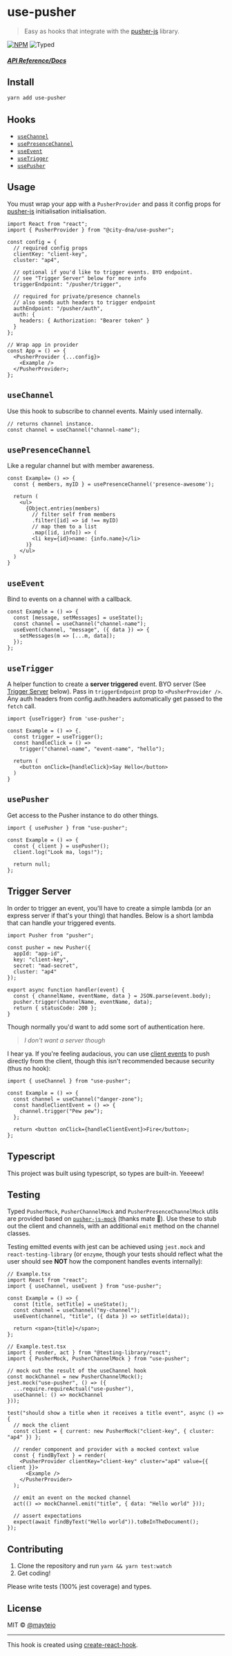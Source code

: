 # use-pusher

> Easy as hooks that integrate with the [pusher-js](https://github.com/pusher/pusher-js) library.

[![NPM](https://img.shields.io/npm/v/use-pusher.svg)](https://www.npmjs.com/package/react-pusher-hooks) ![Typed](https://badgen.net/badge//types/Typescript?icon=typescript)

##### [API Reference/Docs](https://mayteio.github.io/use-pusher/)

## Install

```bash
yarn add use-pusher
```

## Hooks

- [`useChannel`](#usechannel)
- [`usePresenceChannel`](#usepresencechannel)
- [`useEvent`](#useevent)
- [`useTrigger`](#usetrigger)
- [`usePusher`](#usepusher)

## Usage

You must wrap your app with a `PusherProvider` and pass it config props for [pusher-js](https://github.com/pusher/pusher-js) initialisation initialisation.

```tsx
import React from "react";
import { PusherProvider } from "@city-dna/use-pusher";

const config = {
  // required config props
  clientKey: "client-key",
  cluster: "ap4",

  // optional if you'd like to trigger events. BYO endpoint.
  // see "Trigger Server" below for more info
  triggerEndpoint: "/pusher/trigger",

  // required for private/presence channels
  // also sends auth headers to trigger endpoint
  authEndpoint: "/pusher/auth",
  auth: {
    headers: { Authorization: "Bearer token" }
  }
};

// Wrap app in provider
const App = () => {
  <PusherProvider {...config}>
    <Example />
  </PusherProvider>;
};
```

## `useChannel`

Use this hook to subscribe to channel events. Mainly used internally.

```tsx
// returns channel instance.
const channel = useChannel("channel-name");
```

## `usePresenceChannel`

Like a regular channel but with member awareness.

```tsx
const Example= () => {
  const { members, myID } = usePresenceChannel('presence-awesome');

  return (
    <ul>
      {Object.entries(members)
        // filter self from members
        .filter([id] => id !== myID)
        // map them to a list
        .map([id, info]) => (
        <li key={id}>name: {info.name}</li>
      )}
    </ul>
  )
}
```

## `useEvent`

Bind to events on a channel with a callback.

```tsx
const Example = () => {
  const [message, setMessages] = useState();
  const channel = useChannel("channel-name");
  useEvent(channel, "message", ({ data }) => {
    setMessages(m => [...m, data]);
  });
};
```

## `useTrigger`

A helper function to create a **server triggered** event. BYO server (See [Trigger Server](#trigger-server) below). Pass in `triggerEndpoint` prop to `<PusherProvider />`. Any auth headers from config.auth.headers automatically get passed to the `fetch` call.

```tsx
import {useTrigger} from 'use-pusher';

const Example = () => {.
  const trigger = useTrigger();
  const handleClick = () =>
    trigger("channel-name", "event-name", "hello");

  return (
    <button onClick={handleClick}>Say Hello</button>
  )
}
```

## `usePusher`

Get access to the Pusher instance to do other things.

```tsx
import { usePusher } from "use-pusher";

const Example = () => {
  const { client } = usePusher();
  client.log("Look ma, logs!");

  return null;
};
```

## Trigger Server

In order to trigger an event, you'll have to create a simple lambda (or an express server if that's your thing) that handles. Below is a short lambda that can handle your triggered events.

```tsx
import Pusher from "pusher";

const pusher = new Pusher({
  appId: "app-id",
  key: "client-key",
  secret: "mad-secret",
  cluster: "ap4"
});

export async function handler(event) {
  const { channelName, eventName, data } = JSON.parse(event.body);
  pusher.trigger(channelName, eventName, data);
  return { statusCode: 200 };
}
```

Though normally you'd want to add some sort of authentication here.

> _I don't want a server though_

I hear ya. If you're feeling audacious, you can use [client events](https://pusher.com/docs/channels/using_channels/events#triggering-client-events) to push directly from the client, though this isn't recommended because security (thus no hook):

```tsx
import { useChannel } from "use-pusher";

const Example = () => {
  const channel = useChannel("danger-zone");
  const handleClientEvent = () => {
    channel.trigger("Pew pew");
  };

  return <button onClick={handleClientEvent}>Fire</button>;
};
```

## Typescript

This project was built using typescript, so types are built-in. Yeeeew!

## Testing

Typed `PusherMock`, `PusherChannelMock` and `PusherPresenceChannelMock` utils are provided based on [`pusher-js-mock`](https://github.com/nikolalsvk/pusher-js-mock) (thanks mate 🙏). Use these to stub out the client and channels, with an additional `emit` method on the channel classes.

Testing emitted events with jest can be achieved using `jest.mock` and `react-testing-library` (or `enzyme`, though your tests should reflect what the user should see **NOT** how the component handles events internally):

```tsx
// Example.tsx
import React from "react";
import { useChannel, useEvent } from "use-pusher";

const Example = () => {
  const [title, setTitle] = useState();
  const channel = useChannel("my-channel");
  useEvent(channel, "title", ({ data }) => setTitle(data));

  return <span>{title}</span>;
};

// Example.test.tsx
import { render, act } from "@testing-library/react";
import { PusherMock, PusherChannelMock } from "use-pusher";

// mock out the result of the useChannel hook
const mockChannel = new PusherChannelMock();
jest.mock("use-pusher", () => ({
  ...require.requireActual("use-pusher"),
  useChannel: () => mockChannel
}));

test("should show a title when it receives a title event", async () => {
  // mock the client
  const client = { current: new PusherMock("client-key", { cluster: "ap4" }) };

  // render component and provider with a mocked context value
  const { findByText } = render(
    <PusherProvider clientKey="client-key" cluster="ap4" value={{ client }}>
      <Example />
    </PusherProvider>
  );

  // emit an event on the mocked channel
  act(() => mockChannel.emit("title", { data: "Hello world" }));

  // assert expectations
  expect(await findByText("Hello world")).toBeInTheDocument();
});
```

## Contributing

1. Clone the repository and run `yarn && yarn test:watch`
2. Get coding!

Please write tests (100% jest coverage) and types.

## License

MIT © [@mayteio](https://github.com/@mayteio)

---

This hook is created using [create-react-hook](https://github.com/hermanya/create-react-hook).
